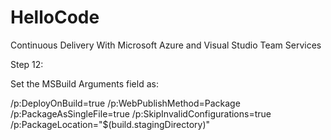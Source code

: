 # HelloCode
Continuous Delivery With Microsoft Azure and Visual Studio Team Services

Step 12:

Set the MSBuild Arguments field as:

/p:DeployOnBuild=true /p:WebPublishMethod=Package /p:PackageAsSingleFile=true /p:SkipInvalidConfigurations=true /p:PackageLocation="$(build.stagingDirectory)"
